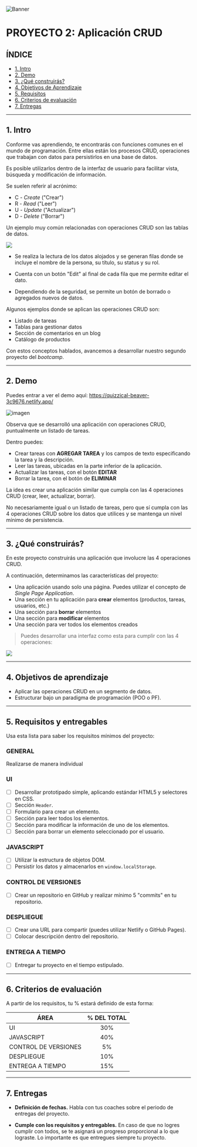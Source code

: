 ![Banner](./imagenes/banner.png)

# PROYECTO 2: Aplicación CRUD

## **ÍNDICE**

* [1. Intro](#1-intro)
* [2. Demo](#2-demo)
* [3. ¿Qué construirás?](#3-qu%C3%A9-construir%C3%A1s)
* [4. Objetivos de Aprendizaje](#4-objetivos-de-aprendizaje)
* [5. Requisitos](#5-requisitos-y-entregables)
* [6. Criterios de evaluación](#6-criterios-de-evaluaci%C3%B3n)
* [7. Entregas](#7-entregas)

****

## 1. Intro

Conforme vas aprendiendo, te encontrarás con funciones comunes en el mundo de programación. Entre ellas están los procesos CRUD, operaciones que trabajan con datos para persistirlos en una base de datos. 

Es posible utilizarlos dentro de la interfaz de usuario para facilitar vista, búsqueda y modificación de información.

Se suelen referir al acrónimo:

- C - _Create_ ("Crear")
- R - _Read_ ("Leer")
- U - _Update_ ("Actualizar")
- D - _Delete_ ("Borrar")

Un ejemplo muy común relacionadas con operaciones CRUD son las tablas de datos.

![](./imagenes/example1.png)

- Se realiza la lectura de los datos alojados y se generan filas donde se incluye el nombre de la persona, su título, su status y su rol.

- Cuenta con un botón "Edit" al final de cada fila que me permite editar el dato.

- Dependiendo de la seguridad, se permite un botón de borrado o agregados nuevos de datos.

Algunos ejemplos donde se aplican las operaciones CRUD son:

- Listado de tareas
- Tablas para gestionar datos
- Sección de comentarios en un blog
- Catálogo de productos

Con estos conceptos hablados, avancemos a desarrollar nuestro segundo proyecto del _bootcamp_.

****

## 2. Demo

Puedes entrar a ver el demo aquí: https://quizzical-beaver-3c9676.netlify.app/

![imagen](./imagenes/example2.png)

Observa que se desarrolló una aplicación con operaciones CRUD, puntualmente un listado de tareas. 

Dentro puedes:

- Crear tareas con **AGREGAR TAREA** y los campos de texto especificando la tarea y la descripción.
- Leer las tareas, ubicadas en la parte inferior de la aplicación.
- Actualizar las tareas, con el botón **EDITAR**
- Borrar la tarea, con el botón de **ELIMINAR**

La idea es crear una aplicación similar que cumpla con las 4 operaciones CRUD (crear, leer, actualizar, borrar).

No necesariamente igual o un listado de tareas, pero que sí cumpla con las 4 operaciones CRUD sobre los datos que utilices y se mantenga un nivel mínimo de persistencia.

****

## 3. ¿Qué construirás?

En este proyecto construirás una aplicación que involucre las 4 operaciones CRUD.

A continuación, determinamos las características del proyecto:

- Una aplicación usando solo una página. Puedes utilizar el concepto de _Single Page Application_.
- Una sección en tu aplicación para **crear** elementos (productos, tareas, usuarios, etc.)
- Una sección para **borrar** elementos
- Una sección para **modificar** elementos
- Una sección para ver todos los elementos creados

> Puedes desarrollar una interfaz como esta para cumplir con las 4 operaciones:

![](./imagenes/example3.png)


****

## 4. Objetivos de aprendizaje

- Aplicar las operaciones CRUD en un segmento de datos.
- Estructurar bajo un paradigma de programación (POO o PF).

****

## 5. Requisitos y entregables

Usa esta lista para saber los requisitos mínimos del proyecto:

### GENERAL

Realizarse de manera individual

### UI
- [ ] Desarrollar prototipado simple, aplicando estándar HTML5 y selectores en CSS.
- [ ] Sección `Header`.
- [ ] Formulario para crear un elemento.
- [ ] Sección para leer todos los elementos.
- [ ] Sección para modificar la información de uno de los elementos.
- [ ] Sección para borrar un elemento seleccionado por el usuario.

### JAVASCRIPT
- [ ] Utilizar la estructura de objetos DOM.
- [ ] Persistir los datos y almacenarlos en `window.localStorage`.

### CONTROL DE VERSIONES
- [ ] Crear un repositorio en GitHub y realizar mínimo 5 "commits" en tu repositorio.

### DESPLIEGUE
- [ ] Crear una URL para compartir (puedes utilizar Netlify o GitHub Pages).
- [ ] Colocar descripción dentro del repositorio.

### ENTREGA A TIEMPO
- [ ] Entregar tu proyecto en el tiempo estipulado.

****

## 6. Criterios de evaluación

A partir de los requisitos, tu % estará definido de esta forma:

| ÁREA       | % DEL TOTAL |
| ------------- |:-------------:|
| UI      | 30%     |
| JAVASCRIPT      | 40%     |
| CONTROL DE VERSIONES      | 5%     |
| DESPLIEGUE | 10%      |
| ENTREGA A TIEMPO | 15%      |

****

## 7. Entregas

- **Definición de fechas.** Habla con tus coaches sobre el periodo de entregas del proyecto.

- **Cumple con los requisitos y entregables.** En caso de que no logres cumplir con todos, se te asignará un progreso proporcional a lo que lograste. Lo importante es que entregues siempre tu proyecto.
